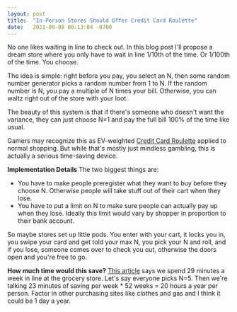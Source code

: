 ```yaml
---
layout: post
title:  "In-Person Stores Should Offer Credit Card Roulette"
date:   2021-09-08 00:13:04 -0700
---
```


No one likes waiting in line to check out. In this blog post I'll propose a dream store where you only have to wait in line 1/10th of the time. Or 1/100th of the time. You choose.

The idea is simple: right before you pay, you select an N, then some random number generator picks a random number from 1 to N. If the random number is N, you pay a multiple of N times your bill. Otherwise, you can waltz right out of the store with your loot.

The beauty of this system is that if there's someone who doesn't want the variance, they can just choose N=1 and pay the full bill 100% of the time like usual.

Gamers may recognize this as EV-weighted [Credit Card Roulette](https://en.wikipedia.org/wiki/Credit_card_roulette) applied to normal shopping. But while that's mostly just mindless gambling, this is actually a serious time-saving device.

**Implementation Details**
The two biggest things are:

- You have to make people preregister what they want to buy before they choose N. Otherwise people will take stuff out of their cart when they lose.
- You have to put a limit on N to make sure people can actually pay up when they lose. Ideally this limit would vary by shopper in proportion to their bank account.

So maybe stores set up little pods. You enter with your cart, it locks you in, you swipe your card and get told your max N, you pick your N and roll, and if you lose, someone comes over to check you out, otherwise the doors open and you're free to go.

**How much time would this save?**
[This article](https://stories.swns.com/news/wait-in-line-nearly-a-year-of-our-life-is-spent-in-queues-24514/) says we spend 29 minutes a week in line at the grocery store. Let's say everyone picks N=5. Then we're talking 23 minutes of saving per week * 52 weeks = 20 hours a year per person. Factor in other purchasing sites like clothes and gas and I think it could be 1 day a year.